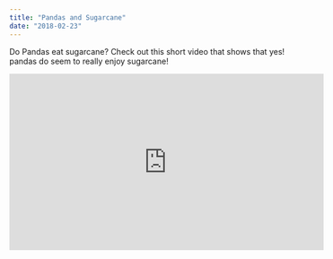 ```yaml
---
title: "Pandas and Sugarcane"
date: "2018-02-23"
---
```


Do Pandas eat sugarcane? Check out this short video that shows that yes! pandas do seem to really enjoy sugarcane!

<iframe width="560" height="315" src="https://www.youtube.com/embed/r3q-BtI1rQw" frameborder="0" allowfullscreen></iframe>